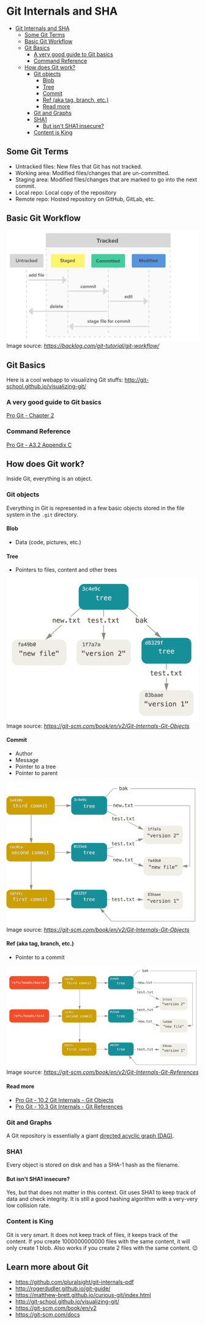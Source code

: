 # Git Internals and SHA

- [Git Internals and SHA](#git-internals-and-sha)
  - [Some Git Terms](#some-git-terms)
  - [Basic Git Workflow](#basic-git-workflow)
  - [Git Basics](#git-basics)
    - [A very good guide to Git basics](#a-very-good-guide-to-git-basics)
    - [Command Reference](#command-reference)
  - [How does Git work?](#how-does-git-work)
    - [Git objects](#git-objects)
      - [Blob](#blob)
      - [Tree](#tree)
      - [Commit](#commit)
      - [Ref (aka tag, branch, etc.)](#ref-aka-tag-branch-etc)
      - [Read more](#read-more)
    - [Git and Graphs](#git-and-graphs)
    - [SHA1](#sha1)
      - [But isn't SHA1 insecure?](#but-isnt-sha1-insecure)
    - [Content is King](#content-is-king)

## Some Git Terms

- Untracked files: New files that Git has not tracked.
- Working area: Modified files/changes that are un-committed.
- Staging area: Modified files/changes that are marked to go into the next commit.
- Local repo: Local copy of the repository
- Remote repo: Hosted repository on GitHub, GitLab, etc.

## Basic Git Workflow

![Git Workflow](images/git-workflow.png)
Image source: *https://backlog.com/git-tutorial/git-workflow/*

## Git Basics

Here is a cool webapp to visualizing Git stuffs: http://git-school.github.io/visualizing-git/

### A very good guide to Git basics

[Pro Git - Chapter 2](https://git-scm.com/book/en/v2/Git-Basics-Getting-a-Git-Repository)

### Command Reference

[Pro Git - A3.2 Appendix C](https://git-scm.com/book/en/v2/Appendix-C%3A-Git-Commands-Getting-and-Creating-Projects)

## How does Git work?

Inside Git, everything is an object.

### Git objects

Everything in Git is represented in a few basic objects stored in the file system in the `.git` directory.

#### Blob

- Data (code, pictures, etc.)

#### Tree

- Pointers to files, content and other trees

![Git Workflow](images/git-tree.png)
Image source: *https://git-scm.com/book/en/v2/Git-Internals-Git-Objects*

#### Commit

- Author
- Message
- Pointer to a tree
- Pointer to parent

![Git Workflow](images/git-commit.png)
Image source: *https://git-scm.com/book/en/v2/Git-Internals-Git-Objects*


#### Ref (aka tag, branch, etc.)

- Pointer to a commit

![Git Workflow](images/git-ref.png)
Image source: *https://git-scm.com/book/en/v2/Git-Internals-Git-References*

#### Read more

- [Pro Git - 10.2 Git Internals - Git Objects](https://git-scm.com/book/en/v2/Git-Internals-Git-Objects)
- [Pro Git - 10.3 Git Internals - Git References](https://git-scm.com/book/en/v2/Git-Internals-Git-References)

### Git and Graphs

A Git repository is essentially a giant [directed acyclic graph (DAG)](https://en.wikipedia.org/wiki/Directed_acyclic_graph).

### SHA1

Every object is stored on disk and has a SHA-1 hash as the filename.

#### But isn't SHA1 insecure?

Yes, but that does not matter in this context. Git uses SHA1 to keep track of data and check integrity. It is still a good hashing algorithm with a very-very low collision rate. 

### Content is King

Git is very smart. It does not keep track of files, it keeps track of the content. If you create 1000000000000 files with the same content, it will only create 1 blob. Also works if you create 2 files with the same content. :wink:

## Learn more about Git

- https://github.com/pluralsight/git-internals-pdf
- http://rogerdudler.github.io/git-guide/
- https://matthew-brett.github.io/curious-git/index.html
- http://git-school.github.io/visualizing-git/
- https://git-scm.com/book/en/v2
- https://git-scm.com/docs
